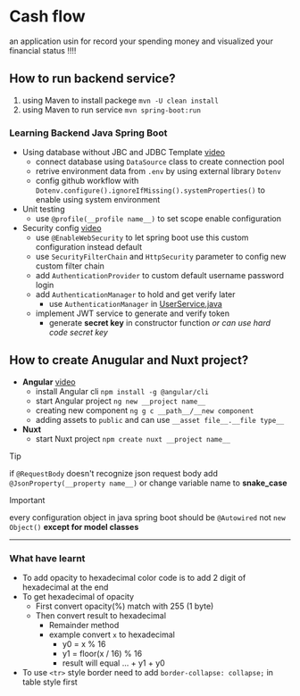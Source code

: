 # Cash flow

an application usin for record your spending money and visualized your financial status !!!!

## How to run backend service?
1. using Maven to install packege `mvn -U clean install`
2. using Maven to run service `mvn spring-boot:run`

### Learning Backend Java Spring Boot
- Using database without JBC and JDBC Template [video](https://youtu.be/KgXq2UBNEhA?si=c1XQwv8pgCT0Gm9r)
  - connect database using `DataSource` class to create connection pool
  - retrive environment data from `.env` by using external library `Dotenv`
  - config github workflow with `Dotenv.configure().ignoreIfMissing().systemProperties()` to enable using system environment
- Unit testing
  - use `@profile(__profile name__)` to set scope enable configuration
- Security config [video](https://youtu.be/oeni_9g7too?si=7JW5lhgym-do-iRU)
  - use `@EnableWebSecurity` to let spring boot use this custom configuration instead default
  - use `SecurityFilterChain` and `HttpSecurity` parameter to config new custom filter chain
  - add `AuthenticationProvider` to custom default username password login
  - add `AuthenticationManager` to hold and get verify later
    - use `AuthenticationManager` in [UserService.java](/backend/src/main/java/cash/flow/backend/services/UserService.java)
  - implement JWT service to generate and verify token
    - generate __secret key__ in constructor function _or can use hard code secret key_

## How to create Anugular and Nuxt project?
- __Angular__ [video](https://youtu.be/oUmVFHlwZsI?si=OiSah1zEg8VU6khz)
  - install Angular cli `npm install -g @angular/cli`
  - start Angular project `ng new __project name__`
  - creating new component `ng g c __path__/__new component`
  - adding assets to `public` and can use `__asset file__.__file type__`
- __Nuxt__
  - start Nuxt project `npm create nuxt __project name__`

> [!TIP]
> if `@RequestBody` doesn't recognize json request body add `@JsonProperty(__property name__)` or change variable name to **snake_case**

> [!IMPORTANT]
> every configuration object in java spring boot should be `@Autowired` not `new Object()` __except for model classes__

---

### What have learnt
- To add opacity to hexadecimal color code is to add 2 digit of hexadecimal at the end
- To get hexadecimal of opacity
  - First convert opacity(%) match with 255 (1 byte)
  - Then convert result to hexadecimal
    - Remainder method
    - example convert `x` to hexadecimal
      - y0 = x % 16
      - y1 = floor(x / 16) % 16
      - result will equal ... + y1 + y0
- To use `<tr>` style border need to add `border-collapse: collapse;` in table style first